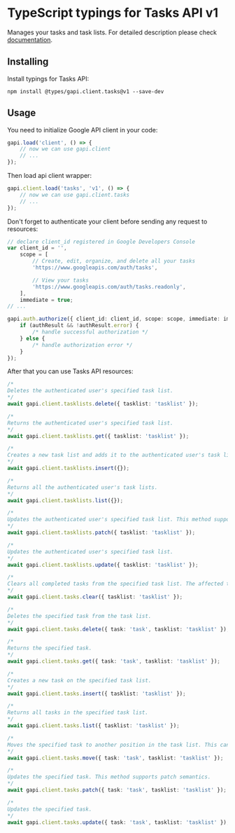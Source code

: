 # TypeScript typings for Tasks API v1

Manages your tasks and task lists.
For detailed description please check [documentation](https://developers.google.com/google-apps/tasks/firstapp).

## Installing

Install typings for Tasks API:

```
npm install @types/gapi.client.tasks@v1 --save-dev
```

## Usage

You need to initialize Google API client in your code:

```typescript
gapi.load('client', () => {
    // now we can use gapi.client
    // ...
});
```

Then load api client wrapper:

```typescript
gapi.client.load('tasks', 'v1', () => {
    // now we can use gapi.client.tasks
    // ...
});
```

Don't forget to authenticate your client before sending any request to resources:

```typescript
// declare client_id registered in Google Developers Console
var client_id = '',
    scope = [
        // Create, edit, organize, and delete all your tasks
        'https://www.googleapis.com/auth/tasks',

        // View your tasks
        'https://www.googleapis.com/auth/tasks.readonly',
    ],
    immediate = true;
// ...

gapi.auth.authorize({ client_id: client_id, scope: scope, immediate: immediate }, (authResult) => {
    if (authResult && !authResult.error) {
        /* handle successful authorization */
    } else {
        /* handle authorization error */
    }
});
```

After that you can use Tasks API resources:

```typescript
/* 
Deletes the authenticated user's specified task list.  
*/
await gapi.client.tasklists.delete({ tasklist: 'tasklist' });

/* 
Returns the authenticated user's specified task list.  
*/
await gapi.client.tasklists.get({ tasklist: 'tasklist' });

/* 
Creates a new task list and adds it to the authenticated user's task lists.  
*/
await gapi.client.tasklists.insert({});

/* 
Returns all the authenticated user's task lists.  
*/
await gapi.client.tasklists.list({});

/* 
Updates the authenticated user's specified task list. This method supports patch semantics.  
*/
await gapi.client.tasklists.patch({ tasklist: 'tasklist' });

/* 
Updates the authenticated user's specified task list.  
*/
await gapi.client.tasklists.update({ tasklist: 'tasklist' });

/* 
Clears all completed tasks from the specified task list. The affected tasks will be marked as 'hidden' and no longer be returned by default when retrieving all tasks for a task list.  
*/
await gapi.client.tasks.clear({ tasklist: 'tasklist' });

/* 
Deletes the specified task from the task list.  
*/
await gapi.client.tasks.delete({ task: 'task', tasklist: 'tasklist' });

/* 
Returns the specified task.  
*/
await gapi.client.tasks.get({ task: 'task', tasklist: 'tasklist' });

/* 
Creates a new task on the specified task list.  
*/
await gapi.client.tasks.insert({ tasklist: 'tasklist' });

/* 
Returns all tasks in the specified task list.  
*/
await gapi.client.tasks.list({ tasklist: 'tasklist' });

/* 
Moves the specified task to another position in the task list. This can include putting it as a child task under a new parent and/or move it to a different position among its sibling tasks.  
*/
await gapi.client.tasks.move({ task: 'task', tasklist: 'tasklist' });

/* 
Updates the specified task. This method supports patch semantics.  
*/
await gapi.client.tasks.patch({ task: 'task', tasklist: 'tasklist' });

/* 
Updates the specified task.  
*/
await gapi.client.tasks.update({ task: 'task', tasklist: 'tasklist' });
```
